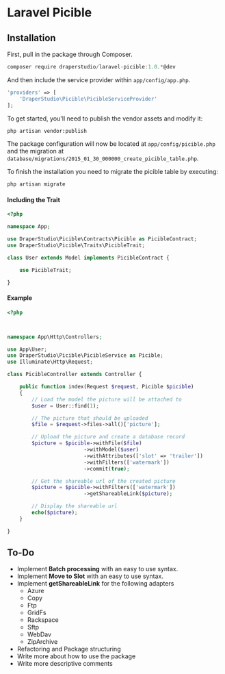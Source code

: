# Laravel Picible

## Installation

First, pull in the package through Composer.

```js
composer require draperstudio/laravel-picible:1.0.*@dev
```

And then include the service provider within `app/config/app.php`.

```php
'providers' => [
    'DraperStudio\Picible\PicibleServiceProvider'
];
```

To get started, you'll need to publish the vendor assets and modify it:

```bash
php artisan vendor:publish
```

The package configuration will now be located at `app/config/picible.php` and the migration at `database/migrations/2015_01_30_000000_create_picible_table.php`.


To finish the installation you need to migrate the picible table by executing:

```bash
php artisan migrate
```

#### Including the Trait
```php
<?php

namespace App;

use DraperStudio\Picible\Contracts\Picible as PicibleContract;
use DraperStudio\Picible\Traits\PicibleTrait;

class User extends Model implements PicibleContract {

    use PicibleTrait;

}
```

#### Example
```php
<?php



namespace App\Http\Controllers;

use App\User;
use DraperStudio\Picible\PicibleService as Picible;
use Illuminate\Http\Request;

class PicibleController extends Controller {

    public function index(Request $request, Picible $picible)
    {
        // Load the model the picture will be attached to
        $user = User::find(1);

        // The picture that should be uploaded
        $file = $request->files->all()['picture'];

        // Upload the picture and create a database record
        $picture = $picible->withFile($file)
                         ->withModel($user)
                         ->withAttributes(['slot' => 'trailer'])
                         ->withFilters(['watermark'])
                         ->commit(true);

        // Get the shareable url of the created picture
        $picture = $picible->withFilters(['watermark'])
                         ->getShareableLink($picture);

        // Display the shareable url
        echo($picture);
    }

}
```

## To-Do
- Implement **Batch processing** with an easy to use syntax.
- Implement **Move to Slot** with an easy to use syntax.
- Implement **getShareableLink** for the following adapters
    - Azure
    - Copy
    - Ftp
    - GridFs
    - Rackspace
    - Sftp
    - WebDav
    - ZipArchive
- Refactoring and Package structuring
- Write more about how to use the package
- Write more descriptive comments
